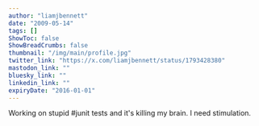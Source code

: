 ```yaml
---
author: "liamjbennett"
date: "2009-05-14"
tags: []
ShowToc: false
ShowBreadCrumbs: false
thumbnail: "/img/main/profile.jpg"
twitter_link: "https://x.com/liamjbennett/status/1793428380"
mastodon_link: ""
bluesky_link: ""
linkedin_link: ""
expiryDate: "2016-01-01"
---
```


Working on stupid #junit tests and it's killing my brain. I need stimulation.


